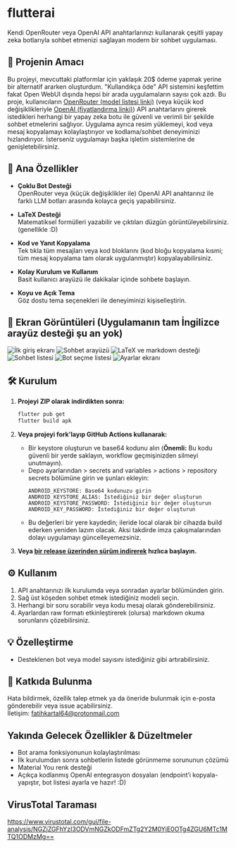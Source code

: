 # flutterai

Kendi OpenRouter veya OpenAI API anahtarlarınızı kullanarak çeşitli yapay zeka botlarıyla sohbet etmenizi sağlayan modern bir sohbet uygulaması.

## 🚀 Projenin Amacı

Bu projeyi, mevcuttaki platformlar için yaklaşık 20$ ödeme yapmak yerine bir alternatif ararken oluşturdum. "Kullandıkça öde" API sistemini keşfettim fakat Open WebUI dışında hepsi bir arada uygulamaların sayısı çok azdı. Bu proje, kullanıcıların [OpenRouter (model listesi linki)](https://openrouter.ai/models) (veya küçük kod değişiklikleriyle [OpenAI (fiyatlandırma linki)](https://platform.openai.com/docs/pricing)) API anahtarlarını girerek istedikleri herhangi bir yapay zeka botu ile güvenli ve verimli bir şekilde sohbet etmelerini sağlıyor. Uygulama ayrıca resim yüklemeyi, kod veya mesaj kopyalamayı kolaylaştırıyor ve kodlama/sohbet deneyiminizi hızlandırıyor. İsterseniz uygulamayı başka işletim sistemlerine de genişletebilirsiniz.

## 🎯 Ana Özellikler

- **Çoklu Bot Desteği**  
  OpenRouter veya (küçük değişiklikler ile) OpenAI API anahtarınız ile farklı LLM botları arasında kolayca geçiş yapabilirsiniz.

- **LaTeX Desteği**  
  Matematiksel formülleri yazabilir ve çıktıları düzgün görüntüleyebilirsiniz. (genellikle :D)

- **Kod ve Yanıt Kopyalama**  
  Tek tıkla tüm mesajları veya kod bloklarını (kod bloğu kopyalama kısmi; tüm mesaj kopyalama tam olarak uygulanmıştır) kopyalayabilirsiniz.

- **Kolay Kurulum ve Kullanım**  
  Basit kullanıcı arayüzü ile dakikalar içinde sohbete başlayın.

- **Koyu ve Açık Tema**  
  Göz dostu tema seçenekleri ile deneyiminizi kişiselleştirin.

## 📸 Ekran Görüntüleri (Uygulamanın tam İngilizce arayüz desteği şu an yok)
![İlk giriş ekranı](https://github.com/bruhmomentumtr/flutterai/blob/main/ss%20(1).jpg)
![Sohbet arayüzü](https://github.com/bruhmomentumtr/flutterai/blob/main/ss%20(2).jpg)
![LaTeX ve markdown desteği](https://github.com/bruhmomentumtr/flutterai/blob/main/ss%20(3).jpg)
![Sohbet listesi](https://github.com/bruhmomentumtr/flutterai/blob/main/ss%20(4).jpg)
![Bot seçme listesi](https://github.com/bruhmomentumtr/flutterai/blob/main/ss%20(6).jpg)
![Ayarlar ekranı](https://github.com/bruhmomentumtr/flutterai/blob/main/ss%20(5).jpg)

## 🛠️ Kurulum

1. **Projeyi ZIP olarak indirdikten sonra:**
   ```bash
   flutter pub get
   flutter build apk
   ```

2. **Veya projeyi fork'layıp GitHub Actions kullanarak:**
   - Bir keystore oluşturun ve base64 kodunu alın (**Önemli:** Bu kodu güvenli bir yerde saklayın, workflow geçmişinizden silmeyi unutmayın).
   - Depo ayarlarından > secrets and variables > actions > repository secrets bölümüne girin ve şunları ekleyin:
     ```
     ANDROID_KEYSTORE: Base64 kodunuzu girin
     ANDROID_KEYSTORE_ALIAS: İstediğiniz bir değer oluşturun
     ANDROID_KEYSTORE_PASSWORD: İstediğiniz bir değer oluşturun
     ANDROID_KEY_PASSWORD: İstediğiniz bir değer oluşturun
     ```
   - Bu değerleri bir yere kaydedin; ileride local olarak bir cihazda build ederken yeniden lazım olacak. Aksi takdirde imza çakışmalarından dolayı uygulamayı güncelleyemezsiniz.

3. **Veya [bir release üzerinden sürüm indirerek](https://github.com/bruhmomentumtr/flutterai/releases) hızlıca başlayın.**

## ⚙️ Kullanım

1. API anahtarınızı ilk kurulumda veya sonradan ayarlar bölümünden girin.
2. Sağ üst köşeden sohbet etmek istediğiniz modeli seçin.
3. Herhangi bir soru sorabilir veya kodu mesaj olarak gönderebilirsiniz.
4. Ayarlardan raw formatı etkinleştirerek (olursa) markdown okuma sorunlarını çözebilirsiniz.

## 💡 Özelleştirme

- Desteklenen bot veya model sayısını istediğiniz gibi artırabilirsiniz.

## 🤝 Katkıda Bulunma

Hata bildirmek, özellik talep etmek ya da öneride bulunmak için e-posta gönderebilir veya issue açabilirsiniz.  
İletişim: fatihkartal64@protonmail.com

## Yakında Gelecek Özellikler & Düzeltmeler

- Bot arama fonksiyonunun kolaylaştırılması
- İlk kurulumdan sonra sohbetlerin listede görünmeme sorununun çözümü
- Material You renk desteği
- Açıkça kodlanmış OpenAI entegrasyon dosyaları (endpoint’i kopyala-yapıştır, bot listesi ayarla ve hazır! :D)

## VirusTotal Taraması

https://www.virustotal.com/gui/file-analysis/NGZjZGFhYzI3ODVmNGZkODFmZTg2Y2M0YjE0OTg4ZGU6MTc1MTQ1ODMzMg==
